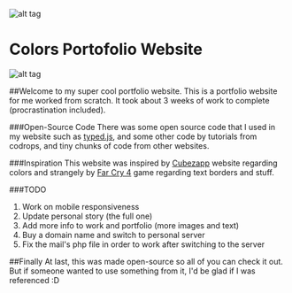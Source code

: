 ![alt tag](http://imgur.com/jkkLJw1.png)
# Colors Portofolio Website
![alt tag](http://imgur.com/0q8QPri.png)

##Welcome to my super cool portfolio website.
This is a portfolio website for me worked from scratch.
It took about 3 weeks of work to complete (procrastination included).

###Open-Source Code
There was some open source code that I used in my website such as [typed.js](https://github.com/mattboldt/typed.js/), and some other code by tutorials from codrops, and tiny chunks of code from other websites.

###Inspiration
This website was inspired by [Cubezapp](https://github.com/unixpickle/cubezapp) website regarding colors and strangely by [Far Cry 4](far-cry.ubisoft.com/fc4/en-gb/home/) game regarding text borders and stuff.

###TODO
1. Work on mobile responsiveness
2. Update personal story (the full one)
3. Add more info to work and portfolio (more images and text)
4. Buy a domain name and switch to personal server
5. Fix the mail's php file in order to work after switching to the server

##Finally
At last, this was made open-source so all of you can check it out. But if someone wanted to use something from it, I'd be glad if I was referenced :D

